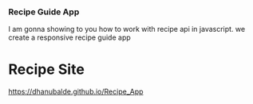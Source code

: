 
### Recipe Guide App
I am gonna showing to you how to work with recipe api in javascript. we create a responsive recipe guide app 

# Recipe Site
https://dhanubalde.github.io/Recipe_App
